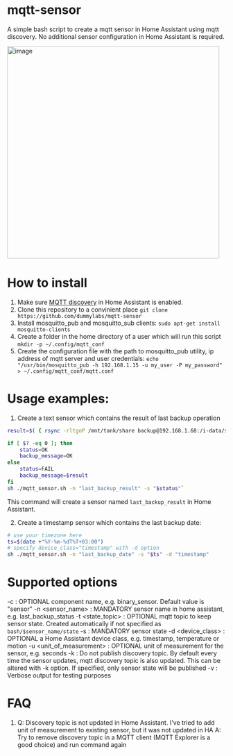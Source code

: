 # mqtt-sensor
A simple bash script to create a mqtt sensor in Home Assistant using mqtt discovery. No additional sensor configuration in Home Assistant is required.

<img width="489" alt="image" src="https://user-images.githubusercontent.com/4209521/193655097-ebb4f36e-ab3a-4354-86c0-f418c1c28eb2.png">

# How to install

1. Make sure [MQTT discovery](https://www.home-assistant.io/docs/mqtt/discovery/) in Home Assistant is enabled.
2. Clone this repository to a convinient place `git clone https://github.com/dummylabs/mqtt-sensor`
3. Install mosquitto_pub and mosquitto_sub clients:
   `sudo apt-get install mosquitto-clients`
4. Create a folder in the home directory of a user which will run this script
   `mkdir -p ~/.config/mqtt_conf`
5. Create the configuration file with the path to mosquitto_pub utility, ip address of mqtt server and user credentials:
   `echo "/usr/bin/mosquitto_pub -h 192.168.1.15 -u my_user -P my_password" > ~/.config/mqtt_conf/mqtt.conf `


# Usage examples:

1. Create a text sensor which contains the result of last backup operation
```sh
result=$( { rsync -rltgoP /mnt/tank/share backup@192.168.1.68:/i-data/sysvol/backup; } 2>&1)

if [ $? -eq 0 ]; then
    status=OK
    backup_message=OK
else
    status=FAIL
    backup_message=$result
fi
sh ./mqtt_sensor.sh -n "last_backup_result" -s "$status"`
```
 This command will create a sensor named `last_backup_result` in Home Assistant. 

2. Create a timestamp sensor which contains the last backup date:
```sh
# use your timezone here
ts=$(date +"%Y-%m-%dT%T+03:00")
# specify device_class="timestamp" with -d option
sh ./mqtt_sensor.sh -n "last_backup_date" -s "$ts" -d "timestamp"

```

# Supported options

-c <component>: OPTIONAL component name, e.g. binary_sensor. Default value is "sensor" 
-n <sensor_name> : MANDATORY sensor name in home assistant, e.g. last_backup_status
-t <state_topic> : OPTIONAL mqtt topic to keep sensor state. Created automatically if not specified as `bash/$sensor_name/state`
-s <state> : MANDATORY sensor state
-d <device_class> : OPTIONAL a Home Assistant device class, e.g. timestamp, temperature or motion
-u <unit_of_measurement> : OPTIONAL unit of measurement for the sensor, e.g. seconds
-k : Do not publish discovery topic. By default every time the sensor updates, mqtt discovery topic is also updated. This can be altered with -k option. If specified, only sensor state will be published 
-v : Verbose output for testing purposes


# FAQ
1. Q: Discovery topic is not updated in Home Assistant. I've tried to add unit of measurement to existing sensor, but it was not updated in HA
   A: Try to remove discovery topic in a MQTT client (MQTT Explorer is a good choice) and run command again 
